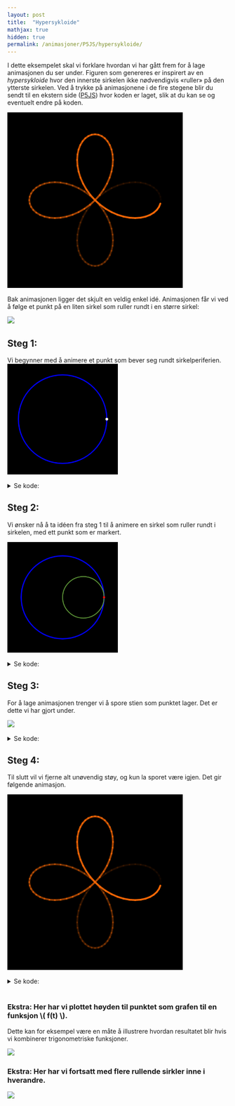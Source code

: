 ```yaml
---
layout: post
title:  "Hypersykloide"
mathjax: true
hidden: true
permalink: /animasjoner/P5JS/hypersykloide/
---
```

I dette eksempelet skal vi forklare hvordan vi har gått frem for å lage animasjonen du ser under. Figuren som genereres er inspirert av en *hypersykloide* hvor den innerste sirkelen ikke nødvendigvis «ruller» på den ytterste sirkelen. Ved å trykke på animasjonene i de fire stegene blir du sendt til en ekstern side ([P5JS](https://editor.p5js.org/)) hvor koden er laget, slik at du kan se og eventuelt endre på koden.

<!-- TODO: Legg inn hyperlenker til p5js på bildene.  -->

<a href="https://editor.p5js.org/AndreMartiny/sketches/tx3G8YCT6" target="_blank" ><img src="/assets/images/Rullende-sirkler/utenstoy.gif"  > </a>

 
Bak animasjonen ligger det skjult en veldig enkel idé. Animasjonen får vi ved å følge et punkt på en liten sirkel som ruller rundt i en større sirkel: 

<a href="https://editor.p5js.org/AndreMartiny/sketches/2nAFMnBzI" target="_blank" ><img src="/assets/images/Rullende-sirkler/rullmedtrace.gif" width="50%"> </a>

## Steg 1: 
<!-- TODO: Denne gifen stemmer ikke med Steg 2 -- Steg 4  -->
Vi begynner med å animere et punkt som bever seg rundt sirkelperiferien.
<a href="https://editor.p5js.org/uia-mn/sketches/lc7zWqdzl" target="_blank" > <img  src="/assets/images/Rullende-sirkler/dotmedtrace.gif" width="50%" > </a>

<details>
Denne koden er skrevet i JavaScript.
 
<summary>Se kode:</summary>
{% highlight javascript linenos %}

let tid = 0; // Setter tid til en variabel
let l = 400; // Lengde på lerret
let b = 400; // bredde på lerret
let radius = (l / 2) * 0.8; // radius til sirkelen

function setup() { // Denne koden kjøres en gang for å lage lerretet vår
  createCanvas(l, b);
}

function draw() {
  background(0); // setter bakgrunnen sort
  noFill(); // nofill 
  strokeWeight(4); // setter tykkelse på linjer
  stroke("blue"); // setter farge på linjene
  circle(l / 2, b / 2, radius * 2); // lager en sirkel
  noStroke(); // fjerner linje langs kanter av figurer
  fill(255); // fyller figurer helt hvite
  circle(l / 2 + radius * cos(tid), b / 2 + radius * sin(tid), 10); // lager sirkel
  tid += 0.01 // økter tiden med 0.01. Dette gjør at punktet vårt vil rotere.
}
{% endhighlight %}
 

</details>



## Steg 2:

Vi ønsker nå å ta idéen fra steg 1 til å animere en sirkel som ruller rundt i sirkelen, med ett punkt som er markert. 

<a href="https://editor.p5js.org/AndreMartiny/sketches/uX7lQzMFY" taget="_blank"><img src="/assets/images/Rullende-sirkler/rullendesirkel.gif" width="50%"></a>




<details>
Denne koden er skrevet i JavaScript.
 
<summary>Se kode:</summary>
{% highlight javascript linenos %}

let tid = 0;
let l = 400;
let b = 400;
let radius = 150; // radius til store sirkel
let r2 = 75; // radius til lille sirkel
let forhold = radius / r2; // Hvor mange runder tar lille sirkelen hvis den ruller rundt 

function setup() {
  createCanvas(l, b);
  
}


function draw() {
  background(0);
  noFill(255);
  strokeWeight(4);
  stroke("blue");
  circle(l / 2, b / 2, radius * 2);
  stroke(100, 160, 60)
  strokeWeight(3);
  circle(l / 2 + (radius - r2) * cos(tid), b / 2 + (radius - r2) * sin(tid), r2 * 2);
  strokeWeight(3);

  stroke("red")
  circle(l / 2 + (radius - r2) * cos(tid) + r2 * cos(-(forhold +1) * tid), b / 2 + (radius - r2) * sin(tid) + r2 * sin(-(forhold +1) * tid),5)

  tid += 0.01
}
{% endhighlight %}


</details>


## Steg 3:

For å lage animasjonen trenger vi å spore stien som punktet lager. Det er dette vi har gjort under.

<a href="https://editor.p5js.org/AndreMartiny/sketches/2nAFMnBzI" target="_blank" ><img src="/assets/images/Rullende-sirkler/rullendesirkelmedtrace.gif" > </a>



<details>
Denne koden er skrevet i JavaScript.
 
<summary>Se kode:</summary>
{% highlight javascript linenos %}
let tid = 0;
let l = 400;
let b = 400;
let radius = 150; // radius til store sirkel
let r2 = 75; // radius til lille sirkel
let forhold = radius / r2; // Hvor mange runder tar lille sirkelen hvis den ruller rundt 
let trace = [];

function setup() {
  createCanvas(l, b);
  
}


function draw() {
  background(0);
  noFill(255);
  strokeWeight(4);
  stroke("blue");
  circle(l / 2, b / 2, radius * 2);
  stroke(100, 160, 60)
  strokeWeight(3);
  circle(l / 2 + (radius - r2) * cos(tid), b / 2 + (radius - r2) * sin(tid), r2 * 2);
  strokeWeight(3);
  for (i of trace) {
    stroke(255,107,6,255-(tid-i)*100*255/500);
    color(255,107,6,255-(tid-i)*100*255/500);
    circle(l / 2 + (radius - r2) * cos(i) + r2 * cos(-(forhold +1) * i), b / 2 + (radius - r2) * sin(i) + r2 * sin(-(forhold +1) * i), 1);
    
  }
  stroke("red")
  circle(l / 2 + (radius - r2) * cos(tid) + r2 * cos(-(forhold +1) * tid), b / 2 + (radius - r2) * sin(tid) + r2 * sin(-(forhold +1) * tid),5)
  trace.unshift(tid);
  if (trace.length>500) {
    trace.pop()
  }
  tid += 0.01
}

{% endhighlight %}


</details>



## Steg 4:

Til slutt vil vi fjerne alt unøvendig støy, og kun la sporet være igjen. Det gir følgende animasjon.

<a href="https://editor.p5js.org/AndreMartiny/sketches/tx3G8YCT6" target="_blank" ><img src="/assets/images/Rullende-sirkler/utenstoy.gif"  > </a>


<details>
Denne koden er skrevet i JavaScript.
 
<summary>Se kode:</summary>
{% highlight javascript linenos %}

let tid = 0;
let l = 400;
let b = 400;
let radius = 150; // radius til store sirkel
let r2 = 75; // radius til lille sirkel
let forhold = radius / r2; // Hvor mange runder tar lille sirkelen hvis den ruller rundt 
let trace = [];

function setup() {
  createCanvas(l, b);
}

function draw() {
  background(0);
  noFill(255);
  strokeWeight(4); 
  strokeJoin(ROUND);
  for (let i = 1; i < trace.length; i++) {
    stroke(255,107,6,255-(tid-trace[i])*100*255/650);
    line(l / 2 + (radius - r2) * cos(trace[i-1]) + r2 * cos(-(forhold +1) * trace[i-1]), b / 2 + (radius - r2) * sin(trace[i-1]) + r2 * sin(-(forhold +1) * trace[i-1]), l / 2 + (radius - r2) * cos(trace[i]) + r2 * cos(-(forhold +1) * trace[i]), b / 2 + (radius - r2) * sin(trace[i]) + r2 * sin(-(forhold +1) * trace[i]));  
  }
  trace.unshift(tid);
  if (trace.length>400) {
    trace.pop()
  }
  tid += 0.04*2*PI/6
}

{% endhighlight %}


</details>

<br>

### Ekstra: Her har vi plottet høyden til punktet som grafen til en funksjon \\( f(t) \\). 
Dette kan for eksempel være en måte å illustrere hvordan resultatet blir hvis vi kombinerer trigonometriske funksjoner.

<a href="https://editor.p5js.org/AndreMartiny/sketches/z44hGguSka" target="_blank"> <img src="/assets/images/Rullende-sirkler/graf1.gif" > </a>



### Ekstra: Her har vi fortsatt med flere rullende sirkler inne i hverandre.
<img src="/assets/images/Rullende-sirkler/output.gif" width="50%">
